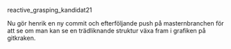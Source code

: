 reactive_grasping_kandidat21

Nu gör henrik en ny commit och efterföljande push på masternbranchen för att se om man kan se en trädliknande struktur växa fram i grafiken på gitkraken. 



